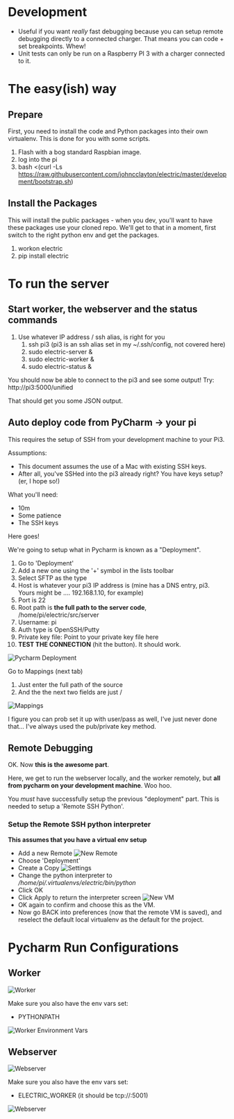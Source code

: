 # Development
* Useful if you want *really* fast debugging because you can setup remote debugging directly to a connected charger. That means you can code + set breakpoints. Whew! 
* Unit tests can only be run on a Raspberry PI 3 with a charger connected to it.

# The easy(ish) way

## Prepare

First, you need to install the code and Python packages into their own virtualenv. This is done for you with some scripts.

  1. Flash with a bog standard Raspbian image. 
  1. log into the pi 
  1. bash <(curl -Ls https://raw.githubusercontent.com/johncclayton/electric/master/development/bootstrap.sh)


## Install the Packages

This will install the public packages - when you dev, you'll want to have these packages use your
cloned repo.  We'll get to that in a moment, first switch to the right python env and get the packages. 

  1. workon electric 
  1. pip install electric 

# To run the server

## Start worker, the webserver and the status commands
1. Use whatever IP address / ssh alias, is right for you
    1. ssh pi3 (pi3 is an ssh alias set in my ~/.ssh/config, not covered here)
    1. sudo electric-server &
    1. sudo electric-worker &
    1. sudo electric-status &

You should now be able to connect to the pi3 and see some output!
Try:  http://pi3:5000/unified

That should get you some JSON output.

## Auto deploy code from PyCharm -> your pi

This requires the setup of SSH from your development machine to your Pi3.

Assumptions:
- This document assumes the use of a Mac with existing SSH keys.
- After all, you've SSHed into the pi3 already right? You have keys setup? (er, I hope so!)

What you'll need:

- 10m
- Some patience
- The SSH keys

Here goes!

We're going to setup what in Pycharm is known as a "Deployment".

  1. Go to 'Deployment'
  1. Add a new one using the '+' symbol in the lists toolbar
  1. Select SFTP as the type
  1. Host is whatever your pi3 IP address is (mine has a DNS entry, pi3. Yours might be .... 192.168.1.10, for example)
  1. Port is 22
  1. Root path is __the full path to the server code__, /home/pi/electric/src/server
  1. Username: pi
  1. Auth type is OpenSSH/Putty
  1. Private key file: Point to your private key file here
  1. __TEST THE CONNECTION__ (hit the button). It should work.

![Pycharm Deployment](/docs/images/dev/Pycharm_Deployment.png)

Go to Mappings (next tab)

  1. Just enter the full path of the source
  1. And the the next two fields are just /

![Mappings](/docs/images/dev/Pycharm_Mappings.png)

I figure you can prob set it up with user/pass as well, I've just never done that... I've always used the pub/private key method.

## Remote Debugging

OK. Now __this is the awesome part__.

Here, we get to run the webserver locally, and the worker remotely, but __all from pycharm on your development machine__.  Woo hoo.

You *must* have successfully setup the previous "deployment" part. This is needed to setup a 'Remote SSH Python'.

### Setup the Remote SSH python interpreter
__This assumes that you have a virtual env setup__

- Add a new Remote
![New Remote](/docs/images/dev/Add_Remote_VM.png)
- Choose 'Deployment'
- Create a Copy
![Settings](/docs/images/dev/Use_Deploy_Config.png)
- Change the python interpreter to _/home/pi/.virtualenvs/electric/bin/python_
- Click OK
- Click Apply to return the interpreter screen
![New VM](/docs/images/dev/New_Remote_VM.png)
- OK again to confirm and choose this as the VM.
- Now go BACK into preferences (now that the remote VM is saved), and reselect the default local virtualenv as the default for the project.

# Pycharm Run Configurations

## Worker
![Worker](/docs/images/dev/Worker.png)

Make sure you also have the env vars set:

   - PYTHONPATH

![Worker Environment Vars](/docs/images/dev/Worker_Env_Vars.png)


## Webserver
![Webserver](/docs/images/dev/Webserver.png)

Make sure you also have the env vars set:

   - ELECTRIC_WORKER (it should be tcp://<some ip>:5001)

![Webserver](/docs/images/dev/Webserver_Env_Vars.png)




